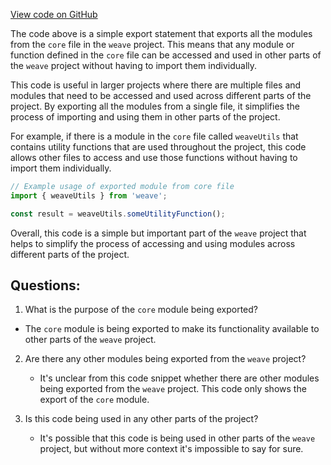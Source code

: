 [View code on GitHub](https://github.com/wandb/weave/weave-js/src/cg.ts)

The code above is a simple export statement that exports all the modules from the `core` file in the `weave` project. This means that any module or function defined in the `core` file can be accessed and used in other parts of the `weave` project without having to import them individually. 

This code is useful in larger projects where there are multiple files and modules that need to be accessed and used across different parts of the project. By exporting all the modules from a single file, it simplifies the process of importing and using them in other parts of the project. 

For example, if there is a module in the `core` file called `weaveUtils` that contains utility functions that are used throughout the project, this code allows other files to access and use those functions without having to import them individually. 

```javascript
// Example usage of exported module from core file
import { weaveUtils } from 'weave';

const result = weaveUtils.someUtilityFunction();
```

Overall, this code is a simple but important part of the `weave` project that helps to simplify the process of accessing and using modules across different parts of the project.
## Questions: 
 1. What is the purpose of the `core` module being exported?
   - The `core` module is being exported to make its functionality available to other parts of the `weave` project.

2. Are there any other modules being exported from the `weave` project?
   - It's unclear from this code snippet whether there are other modules being exported from the `weave` project. This code only shows the export of the `core` module.

3. Is this code being used in any other parts of the project?
   - It's possible that this code is being used in other parts of the `weave` project, but without more context it's impossible to say for sure.